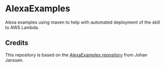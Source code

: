 # AlexaExamples

Alexa examples using maven to help with automated deployment of the skill to AWS Lambda.

## Credits

This repository is based on the [AlexaExamples repository](https://github.com/johanjanssen/AlexaExamples) from Johan Janssen.

